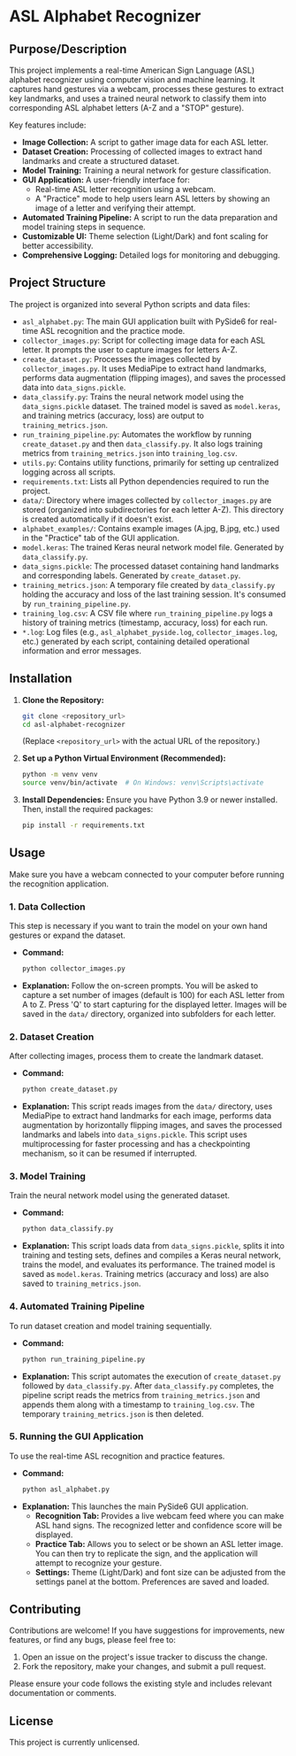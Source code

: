 # ASL Alphabet Recognizer

## Purpose/Description

This project implements a real-time American Sign Language (ASL) alphabet recognizer using computer vision and machine learning. It captures hand gestures via a webcam, processes these gestures to extract key landmarks, and uses a trained neural network to classify them into corresponding ASL alphabet letters (A-Z and a "STOP" gesture).

Key features include:
*   **Image Collection:** A script to gather image data for each ASL letter.
*   **Dataset Creation:** Processing of collected images to extract hand landmarks and create a structured dataset.
*   **Model Training:** Training a neural network for gesture classification.
*   **GUI Application:** A user-friendly interface for:
    *   Real-time ASL letter recognition using a webcam.
    *   A "Practice" mode to help users learn ASL letters by showing an image of a letter and verifying their attempt.
*   **Automated Training Pipeline:** A script to run the data preparation and model training steps in sequence.
*   **Customizable UI:** Theme selection (Light/Dark) and font scaling for better accessibility.
*   **Comprehensive Logging:** Detailed logs for monitoring and debugging.

## Project Structure

The project is organized into several Python scripts and data files:

*   `asl_alphabet.py`: The main GUI application built with PySide6 for real-time ASL recognition and the practice mode.
*   `collector_images.py`: Script for collecting image data for each ASL letter. It prompts the user to capture images for letters A-Z.
*   `create_dataset.py`: Processes the images collected by `collector_images.py`. It uses MediaPipe to extract hand landmarks, performs data augmentation (flipping images), and saves the processed data into `data_signs.pickle`.
*   `data_classify.py`: Trains the neural network model using the `data_signs.pickle` dataset. The trained model is saved as `model.keras`, and training metrics (accuracy, loss) are output to `training_metrics.json`.
*   `run_training_pipeline.py`: Automates the workflow by running `create_dataset.py` and then `data_classify.py`. It also logs training metrics from `training_metrics.json` into `training_log.csv`.
*   `utils.py`: Contains utility functions, primarily for setting up centralized logging across all scripts.
*   `requirements.txt`: Lists all Python dependencies required to run the project.
*   `data/`: Directory where images collected by `collector_images.py` are stored (organized into subdirectories for each letter A-Z). This directory is created automatically if it doesn't exist.
*   `alphabet_examples/`: Contains example images (A.jpg, B.jpg, etc.) used in the "Practice" tab of the GUI application.
*   `model.keras`: The trained Keras neural network model file. Generated by `data_classify.py`.
*   `data_signs.pickle`: The processed dataset containing hand landmarks and corresponding labels. Generated by `create_dataset.py`.
*   `training_metrics.json`: A temporary file created by `data_classify.py` holding the accuracy and loss of the last training session. It's consumed by `run_training_pipeline.py`.
*   `training_log.csv`: A CSV file where `run_training_pipeline.py` logs a history of training metrics (timestamp, accuracy, loss) for each run.
*   `*.log`: Log files (e.g., `asl_alphabet_pyside.log`, `collector_images.log`, etc.) generated by each script, containing detailed operational information and error messages.

## Installation

1.  **Clone the Repository:**
    ```bash
    git clone <repository_url>
    cd asl-alphabet-recognizer 
    ```
    (Replace `<repository_url>` with the actual URL of the repository.)

2.  **Set up a Python Virtual Environment (Recommended):**
    ```bash
    python -m venv venv
    source venv/bin/activate  # On Windows: venv\Scripts\activate
    ```

3.  **Install Dependencies:**
    Ensure you have Python 3.9 or newer installed. Then, install the required packages:
    ```bash
    pip install -r requirements.txt
    ```

## Usage

Make sure you have a webcam connected to your computer before running the recognition application.

### 1. Data Collection
This step is necessary if you want to train the model on your own hand gestures or expand the dataset.
*   **Command:**
    ```bash
    python collector_images.py
    ```
*   **Explanation:** Follow the on-screen prompts. You will be asked to capture a set number of images (default is 100) for each ASL letter from A to Z. Press 'Q' to start capturing for the displayed letter. Images will be saved in the `data/` directory, organized into subfolders for each letter.

### 2. Dataset Creation
After collecting images, process them to create the landmark dataset.
*   **Command:**
    ```bash
    python create_dataset.py
    ```
*   **Explanation:** This script reads images from the `data/` directory, uses MediaPipe to extract hand landmarks for each image, performs data augmentation by horizontally flipping images, and saves the processed landmarks and labels into `data_signs.pickle`. This script uses multiprocessing for faster processing and has a checkpointing mechanism, so it can be resumed if interrupted.

### 3. Model Training
Train the neural network model using the generated dataset.
*   **Command:**
    ```bash
    python data_classify.py
    ```
*   **Explanation:** This script loads data from `data_signs.pickle`, splits it into training and testing sets, defines and compiles a Keras neural network, trains the model, and evaluates its performance. The trained model is saved as `model.keras`. Training metrics (accuracy and loss) are also saved to `training_metrics.json`.

### 4. Automated Training Pipeline
To run dataset creation and model training sequentially.
*   **Command:**
    ```bash
    python run_training_pipeline.py
    ```
*   **Explanation:** This script automates the execution of `create_dataset.py` followed by `data_classify.py`. After `data_classify.py` completes, the pipeline script reads the metrics from `training_metrics.json` and appends them along with a timestamp to `training_log.csv`. The temporary `training_metrics.json` is then deleted.

### 5. Running the GUI Application
To use the real-time ASL recognition and practice features.
*   **Command:**
    ```bash
    python asl_alphabet.py
    ```
*   **Explanation:** This launches the main PySide6 GUI application.
    *   **Recognition Tab:** Provides a live webcam feed where you can make ASL hand signs. The recognized letter and confidence score will be displayed.
    *   **Practice Tab:** Allows you to select or be shown an ASL letter image. You can then try to replicate the sign, and the application will attempt to recognize your gesture.
    *   **Settings:** Theme (Light/Dark) and font size can be adjusted from the settings panel at the bottom. Preferences are saved and loaded.

## Contributing

Contributions are welcome! If you have suggestions for improvements, new features, or find any bugs, please feel free to:
1.  Open an issue on the project's issue tracker to discuss the change.
2.  Fork the repository, make your changes, and submit a pull request.

Please ensure your code follows the existing style and includes relevant documentation or comments.

## License

This project is currently unlicensed.
